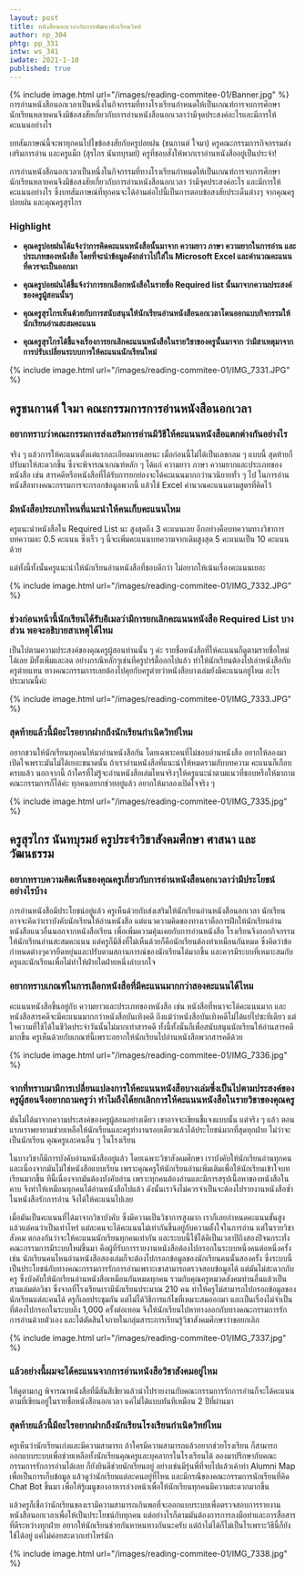 ```yaml
---
layout: post
title: หนังสือนอกเวลากับการพัฒนานักเรียนวิทย์
author: np_304
phtg: pp_331
intw: ws_341
iwdate: 2021-1-10
published: true
---
```

{% include image.html url="/images/reading-commitee-01/Banner.jpg" %}
การอ่านหนังสือนอกเวลาเป็นหนึ่งในกิจกรรมที่ทางโรงเรียนกำหนดให้เป็นเกณฑ์การจบการศึกษา นักเรียนหลายคนจึงมีข้อสงสัยเกี่ยวกับการอ่านหนังสือนอกเวลาว่ามีจุดประสงค์อะไรและมีการให้คะแนนอย่างไร

บทสัมภาษณ์นี้จะพาทุกคนไปไขข้อสงสัยกับครูปอยฝน (ชนกานต์ ใจมา) ครูคณะกรรมการกิจกรรมส่งเสริมการอ่าน และครูแม็ก (สุรไกร นันทบุรมย์) ครูที่ชอบสั่งให้พวกเราอ่านหนังสืออยู่เป็นประจำ!

การอ่านหนังสือนอกเวลาเป็นหนึ่งในกิจกรรมที่ทางโรงเรียนกำหนดให้เป็นเกณฑ์การจบการศึกษา นักเรียนหลายคนจึงมีข้อสงสัยเกี่ยวกับการอ่านหนังสือนอกเวลา ว่ามีจุดประสงค์อะไร และมีการให้คะแนนอย่างไร ซึ่งบทสัมภาษณ์ที่ทุกคนจะได้อ่านต่อไปนี้เป็นการตอบข้อสงสัยประเด็นต่างๆ จากคุณครูปอยฝน และคุณครูสุรไกร

### Highlight
- <b> คุณครูปอยฝนได้แจ้งว่าการคิดคะแนนหนังสือนั้นมาจาก ความยาว ภาษา ความยากในการอ่าน และประเภทของหนังสือ โดยที่จะนำข้อมูลดังกล่าวไปใส่ใน Microsoft Excel และคำนวณคะแนนที่ควรจะเป็นออกมา </b>

- <b> คุณครูปอยฝนได้ชี้แจ้งว่าการยกเลือกหนังสือในรายชื่อ Required list นั้นมาจากความประสงค์ของครูผู้สอนนั้นๆ </b>

- <b> คุณครูสุรไกรเห็นด้วยกับการสนับสนุนให้นักเรียนอ่านหนังสือนอกเวลาโดนออกแบบกิจกรรมให้นักเรียนอ่านสะสมคะแนน </b>

- <b> คุณครูสุรไกรได้ชี้แจงเรื่องการยกเลิกคะแนนหนังสือในรายวิชาของครูนั้นมาจาก ว่ามีสาเหตุมาจากการปรับเปลี่ยนระบบการให้คะแนนนักเรียนใหม่ </b>

{% include image.html url="/images/reading-commitee-01/IMG_7331.JPG" %}

## ครูชนกานต์ ใจมา คณะกรรมการการอ่านหนังสือนอกเวลา

### อยากทราบว่าคณะกรรมการส่งเสริมการอ่านมีวิธีให้คะแนนหนังสือแตกต่างกันอย่างไร

จริง ๆ แล้วการให้คะแนนตั้งแต่แรกละเอียดมากเลยนะ เมื่อก่อนนี้ไม่ได้เป็นเลขกลม ๆ แบบนี้ สุดท้ายก็ปรับมาให้สะดวกขึ้น ซึ่งจะพิจารณาเกณฑ์หลัก ๆ ได้แก่ ความยาว ภาษา ความยากและประเภทของหนังสือ เช่น สารคดีหรือหนังสือที่ได้รับการยกย่องจะได้คะแนนมากกว่านวนิยายทั่ว ๆ ไป ในการอ่านหนังสือทางคณะกรรมการจะกรอกข้อมูลพวกนี้ แล้วใช้ Excel คำนวณคะแนนตามสูตรที่คิดไว้

### มีหนังสือประเภทไหนที่แนะนำให้คนเก็บคะแนนไหม

ครูแนะนำหนังสือใน Required List นะ สูงสุดถึง 3 คะแนนเลย อีกอย่างคือบทความทางวิชาการ บทความละ 0.5 คะแนน ซึ่งเร็ว ๆ นี้จะเพิ่มคะแนนบทความจากเดิมสูงสุด 5 คะแนนเป็น 10 คะแนนด้วย 

แต่ทั้งนี้ทั้งนั้นครูแนะนำให้นักเรียนอ่านหนังสือที่ชอบดีกว่า ไม่อยากให้เน้นเรื่องคะแนนเยอะ

{% include image.html url="/images/reading-commitee-01/IMG_7332.JPG" %}

<!--### กิจกรรม Promotion Week มาเดือนไหนครับ -->

<!--ต้นมกราคม มีแน่นอนค่ะ พอดีพึ่งหาเวลาที่ลงตัวได้เลยพึ่งจะมาบอกได้ค่ะ อ่านหนังสือเตรียมไว้ได้เลยนะคะ นอกจากนี้ ปีนี้จะมี Guideline ให้นักเรียนเพื่อช่วยวางแผนและให้คำแนะนำด้วยค่ะ -->

### ช่วงก่อนหน้านี้นักเรียนได้รับอีเมลว่ามีการยกเลิกคะแนนหนังสือ Required List บางส่วน พอจะอธิบายสาเหตุได้ไหม

เป็นไปตามความประสงค์ของคุณครูผู้สอนท่านนั้น ๆ ค่ะ รายชื่อหนังสือที่ให้คะแนนก็ดูตามรายชื่อใหม่ได้เลย มีทั้งเพิ่มและลด อย่างกรณีหลักๆเช่นที่ครูปาร์ตี้ออกไปแล้ว ทำให้นักเรียนต้องไปเล่าหนังสือกับครูต่ายแทน ทางคณะกรรมการเลยต้องไปคุยกับครูต่ายว่าหนังสือบางเล่มยังมีคะแนนอยู่ไหม อะไรประมาณนี้ค่ะ

{% include image.html url="/images/reading-commitee-01/IMG_7333.JPG" %}

### สุดท้ายแล้วนี้มีอะไรอยากฝากถึงนักเรียนกำเนิดวิทย์ไหม

อยากชวนให้นักเรียนทุกคนให้มาอ่านหนังสือกัน โดยเฉพาะคนที่ไม่ชอบอ่านหนังสือ อยากให้ลองมาเปิดใจเพราะมันไม่ได้เยอะขนาดนั้น ถ้าเราอ่านหนังสือที่แนะนำให้หมดรวมกับบทความ คะแนนก็เกือบครบแล้ว นอกจากนี้ ถ้าใครที่ไม่รู้จะอ่านหนังสือเล่มไหนจริงๆให้ครูแนะนำตามแนวที่ชอบหรือให้มาถามคณะกรรมการก็ได้ค่ะ ทุกคนอยากช่วยอยู่แล้ว อยากให้มาลองเปิดใจจริง ๆ

{% include image.html url="/images/reading-commitee-01/IMG_7335.jpg" %}

## ครูสุรไกร นันทบุรมย์ ครูประจำวิชาสังคมศึกษา ศาสนา และวัฒนธรรม

### อยากทราบความคิดเห็นของคุณครูเกี่ยวกับการอ่านหนังสือนอกเวลาว่ามีประโยชน์อย่างไรบ้าง

การอ่านหนังสือมีประโยชน์อยู่แล้ว ครูเห็นด้วยกับส่งเสริมให้นักเรียนอ่านหนังสือนอกเวลา นักเรียนอาจจะคิดว่าเราบังคับนักเรียนให้อ่านหนังสือ แต่แนวความคิดของทางเราคือการฝึกให้นักเรียนอ่านหนังสือแนวอื่นนอกจากหนังสือเรียน เพื่อเพิ่มความคุ้นเคยกับการอ่านหนังสือ โรงเรียนจึงออกกิจกรรมให้นักเรียนอ่านสะสมคะแนน แต่ครูก็มีสิ่งที่ไม่เห็นด้วยก็คือนักเรียนต้องทำเหมือนกันหมด ซึ่งคิดว่าข้อกำหนดต่างๆควรยืดหยุ่นและปรับตามสถานการณ์ของนักเรียนได้มากขึ้น และควรมีระบบที่เหมาะสมกับครูและนักเรียนเพื่อไม่ทำให้ฝ่ายใดฝ่ายหนึ่งลำบากใจ

### อยากทราบเกณฑ์ในการเลือกหนังสือที่มีคะแนนมากกว่าสองคะแนนได้ไหม

คะแนนหนังสือขึ้นอยู่กับ ความยาวและประเภทของหนังสือ เช่น หนังสือที่หนาจะได้คะแนนมาก และหนังสือสารคดีจะมีคะแนนมากกว่าหนังสือบันเทิงคดี ถึงแม้ว่าหนังสือบันเทิงคดีไม่ได้แย่ไปซะทีเดียว แต่ใจความที่ใช้ได้ในชีวิตประจำวันนั้นไม่มากเท่าสารคดี ทั้งนี้ทั้งนั้นก็เพื่อสนับสนุนนักเรียนให้อ่านสารคดีมากขึ้น ครูเห็นด้วยกับเกณฑ์นี้เพราะอยากให้นักเรียนไปอ่านหนังสือพวกสารคดีด้วย

{% include image.html url="/images/reading-commitee-01/IMG_7336.jpg" %}

### จากที่ทราบมามีการเปลี่ยนแปลงการให้คะแนนหนังสือบางเล่มซึ่งเป็นไปตามประสงค์ของครูผู้สอนจึงอยากถามครูว่า ทำไมถึงได้ยกเลิกการให้คะแนนหนังสือในรายวิชาของคุณครู

มันไม่ได้มาจากความประสงค์ของครูผู้สอนอย่างเดียว เขาอาจจะเขียนชี้แจงแบบนั้น แต่จริง ๆ แล้ว ตอนแรกเราพยายามช่วยเหลือให้นักเรียนและครูทำงานรอบเดียวแล้วได้ประโยชน์มากที่สุดทุกฝ่าย ไม่ว่าจะเป็นนักเรียน คุณครูและคนอื่น ๆ ในโรงเรียน 

ในบางวิชาก็มีการบังคับอ่านหนังสืออยู่แล้ว โดยเฉพาะวิชาสังคมศึกษา เราบังคับให้นักเรียนอ่านทุกคน และเนื่องจากมันไม่ใช่หนังสือแบบเรียน เพราะคุณครูให้นักเรียนอ่านเพิ่มเติมเพื่อให้นักเรียนเข้าใจบทเรียนมากขึ้น ทีนี้เนื่องจากมันต้องบังคับอ่าน เพราะทุกคนต้องอ่านและมีการสรุปเนื้อหาของหนังสือในคาบ จึงทำให้เหมือนทุกคนได้อ่านหนังสือไปแล้ว ดังนั้นเราจึงไม่ควรจำเป็นจะต้องไปรายงานหนังสือซ้ำในหนังสือรักการอ่าน จึงได้ให้คะแนนไปเลย 

เมื่อมันเป็นคะแนนที่ได้มาจากวิชาบังคับ ซึ่งมีความเป็นวิชาการสูงมาก เราก็เลยกำหนดคะแนนขั้นสูงแล้วแต่คนว่าเป็นเท่าไหร่ แต่ละคนจะได้คะแนนไม่เท่ากันขึ้นอยู่กับความตั้งใจในการอ่าน แต่ในรายวิชาสังคม ตกลงกันว่าจะให้คะแนนนักเรียนทุกคนเท่ากัน และระบบนี้ใช้ได้ดีเป็นเวลาปีถึงสองปีจนกระทั่งคณะกรรมการมีระบบใหม่ขึ้นมา คือผู้ที่รับการรายงานหนังสือต้องไปกรอกในระบบหนึ่งคนต่อหนึ่งครั้ง เช่น นักเรียนคนไหนอ่านหนังสือสองเล่มก็จะต้องไปกรอกข้อมูลของนักเรียนคนนั้นสองครั้ง ซึ่งระบบนี้เป็นประโยชน์กับทางคณะกรรมการรักการอ่านเพราะเขาสามารถตรวจสอบข้อมูลได้ แต่มันไม่สะดวกกับครู ซึ่งบังคับให้นักเรียนอ่านหนังสือเหมือนกันหมดทุกคน รวมกับคุณครูหมวดสังคมท่านอื่นแล้วเป็นสามเล่มต่อวิชา ซึ่งจากที่โรงเรียนเรามีนักเรียนประมาณ 210 คน ทำให้ครูไม่สามารถไปกรอกข้อมูลของนักเรียนแต่ละคนได้ ครูก็เลยประชุมกัน แต่ไม่ได้วิธีการแก้ไขที่เหมาะสมออกมา และเป็นเรื่องไม่จำเป็นที่ต้องไปกรอกในระบบถึง 1,000 ครั้งต่อเทอม จึงให้นักเรียนไปหาทางออกกับทางคณะกรรมการรักการอ่านด้วยตัวเอง และได้ตัดสินใจภายในกลุ่มสาระการเรียนรู้วิชาสังคมศึกษาว่าขอยกเลิก

{% include image.html url="/images/reading-commitee-01/IMG_7337.jpg" %}

### แล้วอย่างนี้ผมจะได้คะแนนจากการอ่านหนังสือวิชาสังคมอยู่ไหม

ให้ดูตามกฎ พิจารณาหนังสือที่มีสันสีเขียวแล้วนำไปรายงานกับคณะกรรมการรักการอ่านก็จะได้คะแนนตามที่เขียนอยู่ในรายชื่อหนังสือนอกเวลา แค่ไม่ได้แบบทันทีเหมือน 2 ปีที่ผ่านมา

### สุดท้ายแล้วนี้มีอะไรอยากฝากถึงนักเรียนโรงเรียนกำเนิดวิทย์ไหม

ครูเห็นว่านักเรียนเก่งและมีความสามารถ ถ้าใครมีความสามารถแล้วอยากช่วยโรงเรียน ก็สามารถออกแบบระบบเพื่อช่วยเหลือทั้งนักเรียนคุณครูและบุคลากรในโรงเรียนได้ ลองมาปรึกษากับคณะกรรมการรักการอ่านได้เลย ก็ยังยินดีช่วยนักเรียนอยู่ อย่างเช่นมีรุ่นพี่ที่จบไปแล้วเค้าทำ Alumni Map เพื่อเป็นการเก็บข้อมูล แล้วดูว่านักเรียนแต่ละคนอยู่ที่ไหน และมีกรณีของคณะกรรมการนักเรียนที่คิด Chat Bot ขึ้นมา เพื่อให้รู้เมนูของอาหารล่วงหน้าเพื่อให้นักเรียนทุกคนมีความสะดวกมากขึ้น 

แล้วครูก็เชื่อว่านักเรียนของเรามีความสามารถเกินพอที่จะออกแบบระบบเพื่อตรวจสอบการรายงานหนังสือนอกเวลาเพื่อให้เป็นประโยชน์กับทุกคน แต่อย่างไรก็ตามมันต้องการการลงมือทำและการสื่อสารที่ดีระหว่างทุกฝ่าย อยากให้นักเรียนช่วยกันหาหนทางกันนะครับ แต่ถ้าไม่ได้ก็ไม่เป็นไรเพราะวิธีนี้ก็ยังใช้ได้อยู่ แค่ไม่ค่อยสะดวกเท่าไหร่นัก

{% include image.html url="/images/reading-commitee-01/IMG_7338.jpg" %}
